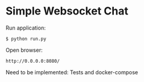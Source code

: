 # Simple Websocket Chat

Run application:
```
$ python run.py
```
Open browser:
```
http://0.0.0.0:8080/
```

Need to be implemented: Tests and docker-compose